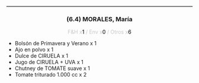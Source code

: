 <hr style='border:1px solid rgb(200,200,200)'>
<div style='page-break-inside: avoid'>

<div style='text-align:center'>

<h3> (6.4) MORALES, <span class='grey'>María</span></h3>

<p  style='color:rgb(200,200,200)'>F&H x<span  style='color:black'>1</span> / Env x<span  style='color:black'>0</span> / Otros x<span  style='color:black'>6</span></p>
</div>

<ul>
<li class='li-horizontal'> Bolsón de Primavera y Verano x 1</li>
<li class='li-horizontal'> Ajo en polvo x 1</li>
<li class='li-horizontal'> Dulce de CIRUELA x 1</li>
<li class='li-horizontal'> Jugo de CIRUELA + UVA x 1</li>
<li class='li-horizontal'> Chutney de TOMATE suave x 1</li>
<li class='li-horizontal'> Tomate triturado 1.000 cc x 2</li>
</ul>
</div>


